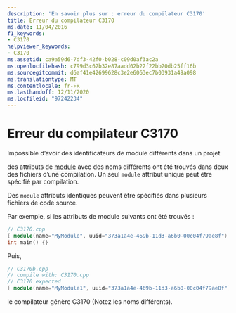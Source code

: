 ```yaml
---
description: 'En savoir plus sur : erreur du compilateur C3170'
title: Erreur du compilateur C3170
ms.date: 11/04/2016
f1_keywords:
- C3170
helpviewer_keywords:
- C3170
ms.assetid: ca9a59d6-7df3-42f0-b028-c09d0af3ac2a
ms.openlocfilehash: c799d3c62b32e87aadd02b22f22bb20db25ff16b
ms.sourcegitcommit: d6af41e42699628c3e2e6063ec7b03931a49a098
ms.translationtype: MT
ms.contentlocale: fr-FR
ms.lasthandoff: 12/11/2020
ms.locfileid: "97242234"
---
```

# <a name="compiler-error-c3170"></a>Erreur du compilateur C3170

Impossible d’avoir des identificateurs de module différents dans un projet

des attributs de [module](../../windows/attributes/module-cpp.md) avec des noms différents ont été trouvés dans deux des fichiers d’une compilation. Un seul `module` attribut unique peut être spécifié par compilation.

Des `module` attributs identiques peuvent être spécifiés dans plusieurs fichiers de code source.

Par exemple, si les attributs de module suivants ont été trouvés :

```cpp
// C3170.cpp
[ module(name="MyModule", uuid="373a1a4e-469b-11d3-a6b0-00c04f79ae8f") ];
int main() {}
```

Puis,

```cpp
// C3170b.cpp
// compile with: C3170.cpp
// C3170 expected
[ module(name="MyModule1", uuid="373a1a4e-469b-11d3-a6b0-00c04f79ae8f") ];
```

le compilateur génère C3170 (Notez les noms différents).
